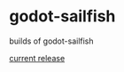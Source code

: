 # godot-sailfish
builds of godot-sailfish
 
[current release](https://github.com/savegame/godot-sailfish/releases)
